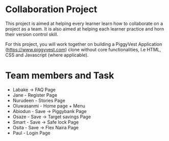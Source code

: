 # Collaboration Project

This project is aimed at helping every learner learn how to collaborate on a project as a team. It is also aimed at helping each learner practice and horn their version control skill.

For this project, you will work together on building a PiggyVest Application  (https://www.piggyvest.com) clone without core functionalities, I.e HTML, CSS and Javascript (where applicable).

# Team members and Task
- Labake -> FAQ Page
- Jane - Register Page
- Nurudeen - Stories Page
- Oluwasanmi - Home page + Menu
- Abiodun - Save -> Piggybank Page
- Osaze - Save -> Target savings Page
- Smart - Save -> Safe lock Page
- Osita - Save -> Flex Naira Page
- Paul - Login Page
